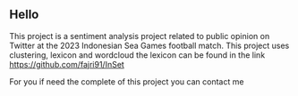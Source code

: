 ## Hello

This project is a sentiment analysis project related to public opinion on Twitter at the 2023 Indonesian Sea Games football match. This project uses clustering, lexicon and wordcloud
the lexicon can be found in the link https://github.com/fajri91/InSet

For you if need the complete of this project you can contact me
